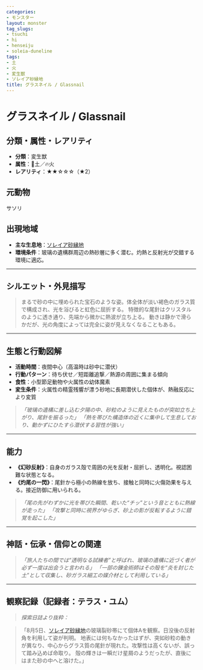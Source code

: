 ```yaml
---
categories:
- モンスター
layout: monster
tag_slugs:
- tsuchi
- hi
- henseiju
- soleia-duneline
tags:
- 土
- 火
- 変生獣
- ソレイア砂縁地
title: グラスネイル / Glassnail
---
```


# グラスネイル / Glassnail

## 分類・属性・レアリティ

* **分類**：変生獣
* **属性**：🌱土／🔥火
* **レアリティ**：★★☆☆☆（★2）

## 元動物

サソリ

## 出現地域

* **主な生息地**：[ソレイア砂縁地](../place/soleia_duneline.md)
* **環境条件**：玻璃の遺構群周辺の熱砂層に多く潜む。灼熱と反射光が交錯する環境に適応。

---

## シルエット・外見描写

> まるで砂の中に埋められた宝石のような姿。体全体が淡い褐色のガラス質で構成され、光を浴びると虹色に屈折する。
> 特徴的な尾針はクリスタルのように透き通り、先端から微かに熱波が立ち上る。
> 動きは静かで滑らかだが、光の角度によっては完全に姿が見えなくなることもある。

---

## 生態と行動図解

* **活動時間**：夜間中心（高温時は砂中に潜伏）
* **行動パターン**：待ち伏せ／短距離追撃／熱源の周囲に集まる傾向
* **食性**：小型節足動物や火属性の幼体魔素
* **変生条件**：火属性の精霊残響が漂う砂地に長期潜伏した個体が、熱融反応により変質

> *「玻璃の遺構に差し込む夕陽の中、砂粒のように見えたものが突如立ち上がり、尾針を振るった」*
> *「熱を帯びた構造体の近くに集中して生息しており、動かずにひたすら潜伏する習性が強い」*

---

## 能力

* **《幻砂反射》**：自身のガラス殻で周囲の光を反射・屈折し、透明化。視認困難な状態となる。
* **《灼尾の一閃》**：尾針から極小の熱線を放ち、接触と同時に火傷効果を与える。接近防御に用いられる。

> *「尾の先がわずかに光を帯びた瞬間、乾いた“チッ”という音とともに熱線が走った」*
> *「攻撃と同時に視界がゆらぎ、砂上の影が反転するように錯覚を起こした」*

---

## 神話・伝承・信仰との関連

> *「旅人たちの間では“透明なる試練者”と呼ばれ、玻璃の遺構に近づく者が必ず一度は出会うと言われる」*
> *「一部の錬金術師はその殻を“炎を封じた土”として収集し、砂ガラス細工の媒介材として利用している」*

---

## 観察記録（記録者：テラス・ユム）

> *探索日誌より抜粋：*

> 「8月5日、[ソレイア砂縁地](../place/soleia_duneline.md)の玻璃裂砂帯にて個体Aを観察。日没後の反射角を利用して姿が判明。
> 地表には何もなかったはずが、突如砂粒の動きが異なり、中心からグラス質の尾針が現れた。攻撃性は高くないが、誤って踏み込めば命取り。
> 殻の輝きは一瞬だけ星屑のようだったが、直後にはまた砂の中へと溶けた。」